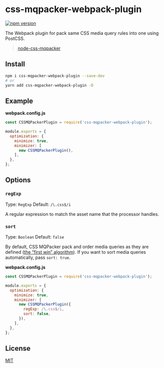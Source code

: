 # css-mqpacker-webpack-plugin

[![npm version](https://img.shields.io/npm/v/css-mqpacker-webpack-plugin.svg)](https://www.npmjs.com/package/css-mqpacker-webpack-plugin)


The Webpack plugin for pack same CSS media query rules into one using PostCSS.

> [node-css-mqpacker](https://github.com/hail2u/node-css-mqpacker)

## Install

```bash
npm i css-mqpacker-webpack-plugin --save-dev
# or
yarn add css-mqpacker-webpack-plugin -D
```

## Example

**webpack.config.js**

```js
const CSSMQPackerPlugin = require('css-mqpacker-webpack-plugin');

module.exports = {
  optimization: {
    minimize: true,
    minimizer: [
      new CSSMQPackerPlugin(),
    ],
  },
};
```

## Options

### `regExp`

Type: `RegExp` Default: `/\.css$/i`

A regular expression to match the asset name that the processor handles.

### `sort`

Type: `Boolean` Default: `false`

By default, CSS MQPacker pack and order media queries as they are defined ([the “first win” algorithm](https://github.com/hail2u/node-css-mqpacker#the-first-win-algorithm)). If you want to sort media queries automatically, pass `sort: true`.

**webpack.config.js**

```js
const CSSMQPackerPlugin = require('css-mqpacker-webpack-plugin');

module.exports = {
  optimization: {
    minimize: true,
    minimizer: [
      new CSSMQPackerPlugin({
        regExp: /\.css$/i,
        sort: false,
      }),
    ],
  },
};
```

## License

[MIT](./LICENSE)
